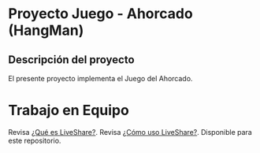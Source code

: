 # Proyecto Juego - Ahorcado (HangMan)

## Descripción del proyecto

El presente proyecto implementa el Juego del Ahorcado.

# Trabajo en Equipo

Revisa [¿Qué es LiveShare?](https://youtu.be/9QXwSg9-2qQ). Revisa [¿Cómo uso LiveShare?](https://www.youtube.com/watch?v=nj535VbE9pQ). Disponible para este repositorio.
